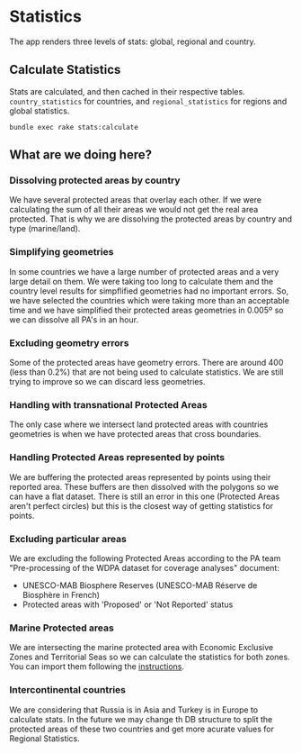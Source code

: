 # Statistics

The app renders three levels of stats: global, regional and country.

## Calculate Statistics

Stats are calculated, and then cached in their respective tables.
`country_statistics` for countries, and `regional_statistics` for
regions and global statistics.

```
bundle exec rake stats:calculate
```

## What are we doing here?

### Dissolving protected areas by country

We have several protected areas that overlay each other. If we were
calculating the sum of all their areas we would not get the real area
protected.  That is why we are dissolving the protected areas by country
and type (marine/land).

### Simplifying geometries

In some countries we have a large number of protected areas and a very
large detail on them. We were taking too long to calculate them and the
country level results for simpflified geometries had no important
errors. So, we have selected the countries which were taking more than
an acceptable time and we have simplified their protected areas
geometries in 0.005º so we can dissolve all PA's in an hour.

### Excluding geometry errors

Some of the protected areas have geometry errors. There are around 400
(less than 0.2%) that are not being used to calculate statistics. We are
still trying to improve so we can discard less geometries.

### Handling with transnational Protected Areas

The only case where we intersect land protected areas with countries
geometries is when we have protected areas that cross boundaries.

### Handling Protected Areas represented by points

We are buffering the protected areas represented by points using their
reported area. These buffers are then dissolved with the polygons so we
can have a flat dataset. There is still an error in this one (Protected
Areas aren't perfect circles) but this is the closest way of getting
statistics for points.

###  Excluding particular areas

We are excluding the following Protected Areas according to the PA team
"Pre-processing of the WDPA dataset for coverage analyses" document:

- UNESCO-MAB Biosphere Reserves (UNESCO-MAB Réserve de Biosphère in
  French)
- Protected areas with 'Proposed' or 'Not Reported' status

### Marine Protected areas

We are intersecting the marine protected area with Economic Exclusive
Zones and Territorial Seas so we can calculate the statistics for both
zones. You can import them following the
[instructions](docs/installation.md#country-geometries).

### Intercontinental countries

We are considering that Russia is in Asia and Turkey is in Europe to
calculate stats. In the future we may change th DB structure to split
the protected areas of these two countries and get more acurate values
for Regional Statistics.
